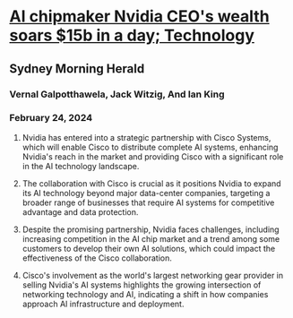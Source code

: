 # [AI chipmaker Nvidia CEO's wealth soars $15b in a day; Technology](https://advance.lexis.com/api/document?collection=news&id=urn:contentItem:6BD5-4RR1-JD34-V38K-00000-00&context=1519360)
## Sydney Morning Herald
### Vernal Galpotthawela, Jack Witzig, And Ian King
### February 24, 2024

1. Nvidia has entered into a strategic partnership with Cisco Systems, which will enable Cisco to distribute complete AI systems, enhancing Nvidia's reach in the market and providing Cisco with a significant role in the AI technology landscape.

2. The collaboration with Cisco is crucial as it positions Nvidia to expand its AI technology beyond major data-center companies, targeting a broader range of businesses that require AI systems for competitive advantage and data protection.

3. Despite the promising partnership, Nvidia faces challenges, including increasing competition in the AI chip market and a trend among some customers to develop their own AI solutions, which could impact the effectiveness of the Cisco collaboration.

4. Cisco's involvement as the world's largest networking gear provider in selling Nvidia's AI systems highlights the growing intersection of networking technology and AI, indicating a shift in how companies approach AI infrastructure and deployment.